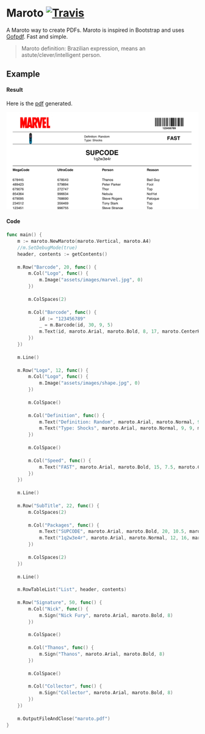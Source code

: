 # Maroto [![Travis](https://img.shields.io/badge/coverage-12.6%25-red.svg)][travis]
A Maroto way to create PDFs. Maroto is inspired in Bootstrap and uses [Gofpdf](https://github.com/jung-kurt/gofpdf). Fast and simple.

> Maroto definition: Brazilian expression, means an astute/clever/intelligent person.

## Example

#### Result
Here is the [pdf](assets/pdf/maroto.pdf) generated.

![result](assets/images/result.png)

#### Code
```go
func main() {
	m := maroto.NewMaroto(maroto.Vertical, maroto.A4)
	//m.SetDebugMode(true)
	header, contents := getContents()

	m.Row("Barcode", 20, func() {
		m.Col("Logo", func() {
			m.Image("assets/images/marvel.jpg", 0)
		})

		m.ColSpaces(2)

		m.Col("Barcode", func() {
			id := "123456789"
			_ = m.Barcode(id, 30, 9, 5)
			m.Text(id, maroto.Arial, maroto.Bold, 8, 17, maroto.CenterH)
		})
	})

	m.Line()

	m.Row("Logo", 12, func() {
		m.Col("Logo", func() {
			m.Image("assets/images/shape.jpg", 0)
		})

		m.ColSpace()

		m.Col("Definition", func() {
			m.Text("Definition: Random", maroto.Arial, maroto.Normal, 9, 5, maroto.Left)
			m.Text("Type: Shocks", maroto.Arial, maroto.Normal, 9, 9, maroto.Left)
		})

		m.ColSpace()

		m.Col("Speed", func() {
			m.Text("FAST", maroto.Arial, maroto.Bold, 15, 7.5, maroto.CenterH)
		})
	})

	m.Line()

	m.Row("SubTitle", 22, func() {
		m.ColSpaces(2)

		m.Col("Packages", func() {
			m.Text("SUPCODE", maroto.Arial, maroto.Bold, 20, 10.5, maroto.CenterH)
			m.Text("1q2w3e4r", maroto.Arial, maroto.Normal, 12, 16, maroto.CenterH)
		})

		m.ColSpaces(2)
	})

	m.Line()

	m.RowTableList("List", header, contents)

	m.Row("Signature", 50, func() {
		m.Col("Nick", func() {
			m.Sign("Nick Fury", maroto.Arial, maroto.Bold, 8)
		})

		m.ColSpace()

		m.Col("Thanos", func() {
			m.Sign("Thanos", maroto.Arial, maroto.Bold, 8)
		})

		m.ColSpace()

		m.Col("Collector", func() {
			m.Sign("Collector", maroto.Arial, maroto.Bold, 8)
		})
	})

	m.OutputFileAndClose("maroto.pdf")
}
```

[travis]: https://travis-ci.com/johnfercher/maroto